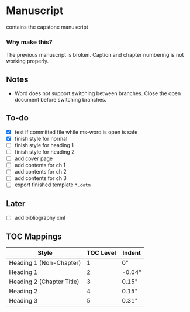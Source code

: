 # Manuscript

contains the capstone manuscript

### Why make this?

The previous manuscript is broken. Caption and chapter numbering is not working properly.

## Notes

* Word does not support switching between branches. Close the open document before switching branches.

## To-do

- [x] test if committed file while ms-word is open is safe
- [x] finish style for normal
- [ ] finish style for heading 1
- [ ] finish style for heading 2
- [ ] add cover page
- [ ] add contents for ch 1
- [ ] add contents for ch 2
- [ ] add contents for ch 3
- [ ] export finished template `*.dotm`

## Later

- [ ] add bibliography xml


## TOC Mappings


| Style                      | TOC Level | Indent  |
|----------------------------|-----------|---------|
| Heading 1 (Non-Chapter)    | 1         | 0"      |
| Heading 1                  | 2         | -0.04"  |
| Heading 2 (Chapter Title)  | 3         | 0.15"   |
| Heading 2                  | 4         | 0.15"   |
| Heading 3                  | 5         | 0.31"   |

